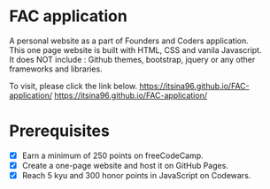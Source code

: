 # FAC application 
A personal website as a part of Founders and Coders application.<br>
This one page website is built with HTML, CSS and vanila Javascript.<br> 
It does NOT include : Github themes, bootstrap, jquery or any other frameworks and libraries.

To visit, please click the link below.
<a href="https://itsina96.github.io/FAC-application/">https://itsina96.github.io/FAC-application/</a>
https://itsina96.github.io/FAC-application/

# Prerequisites
- [x] Earn a minimum of 250 points on freeCodeCamp.
- [x] Create a one-page website and host it on GitHub Pages.
- [x] Reach 5 kyu and 300 honor points in JavaScript on Codewars.
